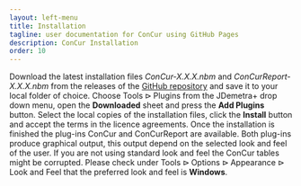 ```yaml
---
layout: left-menu
title: Installation
tagline: user documentation for ConCur using GitHub Pages
description: ConCur Installation
order: 10
---
```


Download the latest installation files *ConCur-X.X.X.nbm* and *ConCurReport-X.X.X.nbm* from the releases of the [GitHub repository](https://github.com/bbkrd/ConCur/releases) and save it to your local folder of choice. Choose $\text{Tools} \rhd \text{Plugins}$ from the JDemetra+ drop down menu, open the **Downloaded** sheet and press the **Add Plugins** button. Select the local copies of the installation files, click the **Install** button and accept the terms in the licence agreements. Once the installation is finished the plug-ins ConCur and ConCurReport are available. Both plug-ins produce graphical output, this output depend on the selected look and feel of the user. If you are not using standard look and feel the ConCur tables might be corrupted. Please check under $\text{Tools} \rhd \text{Options} \rhd \text{Appearance} \rhd \text{Look and Feel}$ that the preferred look and feel is **Windows**.
